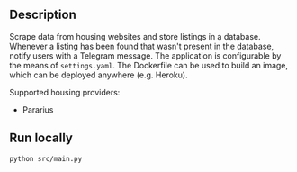 ## Description
Scrape data from housing websites and store listings in a database. Whenever a listing has been found that wasn't present in the database, notify users with a Telegram message. The application is configurable by the means of `settings.yaml`. The Dockerfile can be used to build an image, which can be deployed anywhere (e.g. Heroku).

Supported housing providers:
- Pararius

## Run locally
`python src/main.py`

